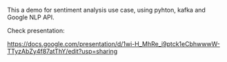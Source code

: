 This a demo for sentiment analysis use case, using pyhton, kafka and Google NLP API.

Check presentation:

https://docs.google.com/presentation/d/1wi-H_MhRe_i9ptck1eCbhwwwW-TTyzAbZy4f87atThY/edit?usp=sharing

